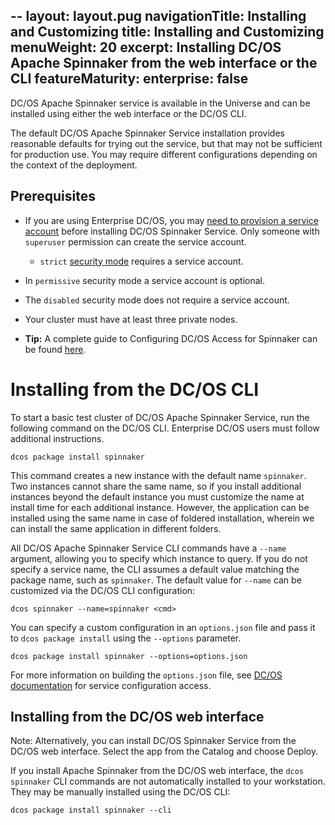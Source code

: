 --
layout: layout.pug
navigationTitle:  Installing and Customizing
title: Installing and Customizing
menuWeight: 20
excerpt: Installing DC/OS Apache Spinnaker from the web interface or the CLI
featureMaturity:
enterprise: false
---

 DC/OS Apache Spinnaker service is available in the Universe and can be installed using either the web interface or the DC/OS CLI.

The default DC/OS Apache Spinnaker Service installation provides reasonable defaults for trying out the service, but that may not be sufficient for production use. You may require different configurations depending on the context of the deployment.

## Prerequisites

- If you are using Enterprise DC/OS, you may [need to provision a service account](https://docs.mesosphere.com/1.10/security/ent/service-auth/custom-service-auth/) before installing DC/OS Spinnaker Service. Only someone with `superuser` permission can create the service account.
  - `strict` [security mode](https://docs.mesosphere.com/1.10/security/ent/service-auth/custom-service-auth/) requires a service account.

 - In `permissive` security mode a service account is optional.
 - The `disabled` security mode does not require a service account.
 - Your cluster must have at least three private nodes.

- **Tip:** A complete guide to Configuring DC/OS Access for Spinnaker can be found [here](../security/serviceaccountdetail.md).

# Installing from the DC/OS CLI

To start a basic test cluster of DC/OS Apache Spinnaker Service, run the following command on the DC/OS CLI. Enterprise DC/OS users must follow additional instructions.

   ```shell
   dcos package install spinnaker
   ```

This command creates a new instance with the default name `spinnaker`. Two instances cannot share the same name, so if you install additional instances beyond the default instance you must customize the name at install time for each additional instance. However, the application can be installed using the same name in case of foldered installation, wherein we can install the same application in different folders.

All DC/OS Apache Spinnaker Service CLI commands have a `--name`  argument, allowing you to specify which instance to query. If you do not specify a service name, the CLI assumes a default value matching the package name, such as `spinnaker`. The default value for `--name` can be customized via the DC/OS CLI configuration:

   ```shell
   dcos spinnaker --name=spinnaker <cmd>
   ```

You can specify a custom configuration in an `options.json` file and pass it to `dcos package install` using the `--options` parameter.

   ```shell
   dcos package install spinnaker --options=options.json
   ```

For more information on building the `options.json` file, see [DC/OS documentation](https://docs.mesosphere.com/latest/usage/managing-services/config-universe-service/) for service configuration access.

## Installing from the DC/OS web interface

Note:  Alternatively, you can install DC/OS Spinnaker Service from the DC/OS web interface. Select the app from the Catalog and choose Deploy.

If you install Apache Spinnaker from the DC/OS web interface, the `dcos spinnaker` CLI commands are not automatically installed to your workstation. They may be manually installed using the DC/OS CLI:

   ```shell
   dcos package install spinnaker --cli
   ```
